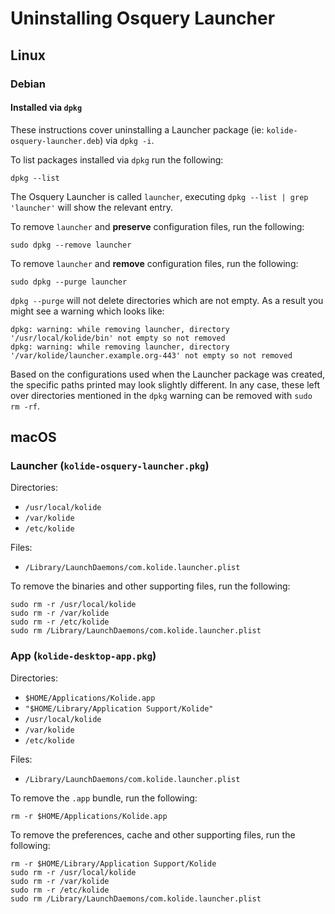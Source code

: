 # Uninstalling Osquery Launcher

## Linux

### Debian

#### Installed via `dpkg`

These instructions cover uninstalling a Launcher package (ie: `kolide-osquery-launcher.deb`) via `dpkg -i`.

To list packages installed via `dpkg` run the following:

```
dpkg --list
```

The Osquery Launcher is called `launcher`, executing `dpkg --list | grep 'launcher'` will show the relevant entry.

To remove `launcher` and **preserve** configuration files, run the following:

```
sudo dpkg --remove launcher
```

To remove `launcher` and **remove** configuration files, run the following:

```
sudo dpkg --purge launcher
```

`dpkg --purge` will not delete directories which are not empty. As a result you might see a warning which looks like: 

```
dpkg: warning: while removing launcher, directory '/usr/local/kolide/bin' not empty so not removed
dpkg: warning: while removing launcher, directory '/var/kolide/launcher.example.org-443' not empty so not removed
```

Based on the configurations used when the Launcher package was created, the specific paths printed may look slightly different. In any case, these left over directories mentioned in the `dpkg` warning can be removed with `sudo rm -rf`.

## macOS

### Launcher (`kolide-osquery-launcher.pkg`)

Directories:

- `/usr/local/kolide`
- `/var/kolide`
- `/etc/kolide`

Files:
- `/Library/LaunchDaemons/com.kolide.launcher.plist`

To remove the binaries and other supporting files, run the following:

```
sudo rm -r /usr/local/kolide
sudo rm -r /var/kolide
sudo rm -r /etc/kolide
sudo rm /Library/LaunchDaemons/com.kolide.launcher.plist
```

### App (`kolide-desktop-app.pkg`)

Directories:
- `$HOME/Applications/Kolide.app`
- `"$HOME/Library/Application Support/Kolide"`
- `/usr/local/kolide`
- `/var/kolide`
- `/etc/kolide`

Files:
- `/Library/LaunchDaemons/com.kolide.launcher.plist`

To remove the `.app` bundle, run the following:

```
rm -r $HOME/Applications/Kolide.app
```

To remove the preferences, cache and other supporting files, run the following:

```
rm -r $HOME/Library/Application Support/Kolide
sudo rm -r /usr/local/kolide
sudo rm -r /var/kolide
sudo rm -r /etc/kolide
sudo rm /Library/LaunchDaemons/com.kolide.launcher.plist
```
